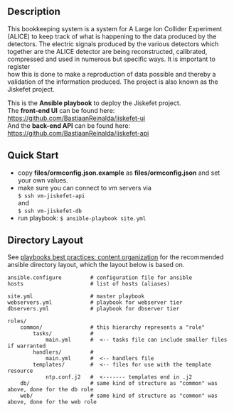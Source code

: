 ## Description
This bookkeeping system is a system for A Large Ion Collider Experiment
(ALICE) to keep track of what is happening to the data produced by the detectors. The electric signals produced by the various detectors which
together are the ALICE detector are being reconstructed, calibrated, compressed and used in numerous but specific ways. It is important to register  
how this is done to make a reproduction of data possible and thereby a validation of the information produced. The project is also known as the
Jiskefet project.  

This is the **Ansible playbook** to deploy the Jiskefet project.   
The **front-end UI** can be found here: https://github.com/BastiaanReinalda/jiskefet-ui  
And the **back-end API** can be found here: https://github.com/BastiaanReinalda/jiskefet-api  

## Quick Start

- copy **files/ormconfig.json.example** as **files/ormconfig.json** and set your own values.
- make sure you can connect to vm servers via  
`$ ssh vm-jiskefet-api`  
and  
`$ ssh vm-jiskefet-db`
- run playbook: `$ ansible-playbook site.yml`

## Directory Layout
See [playbooks best practices: content organization](https://docs.ansible.com/ansible/2.5/user_guide/playbooks_best_practices.html#content-organization) for the recommended ansible directory layout, which the layout below is based on.

```YML
ansible.configure         # configuration file for ansible
hosts                     # list of hosts (aliases)

site.yml                  # master playbook
webservers.yml            # playbook for webserver tier
dbservers.yml             # playbook for dbserver tier

roles/
    common/               # this hierarchy represents a "role"
        tasks/            #
            main.yml      #  <-- tasks file can include smaller files if warranted
        handlers/         #
            main.yml      #  <-- handlers file
        templates/        #  <-- files for use with the template resource
            ntp.conf.j2   #  <------- templates end in .j2
    db/                   # same kind of structure as "common" was above, done for the db role
    web/                  # same kind of structure as "common" was above, done for the web role
```
